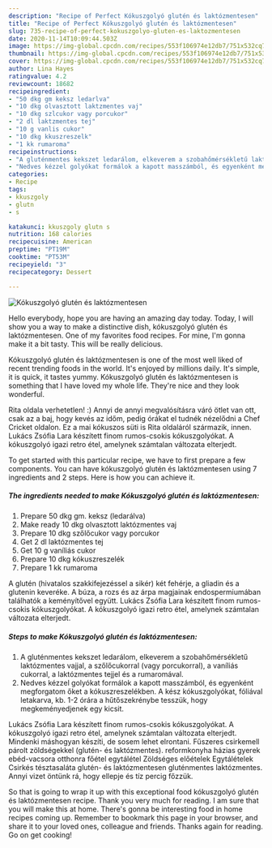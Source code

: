 ```yaml
---
description: "Recipe of Perfect Kókuszgolyó glutén és laktózmentesen"
title: "Recipe of Perfect Kókuszgolyó glutén és laktózmentesen"
slug: 735-recipe-of-perfect-kokuszgolyo-gluten-es-laktozmentesen
date: 2020-11-14T10:09:44.503Z
image: https://img-global.cpcdn.com/recipes/553f106974e12db7/751x532cq70/kokuszgolyo-gluten-es-laktozmentesen-recept-foto.jpg
thumbnail: https://img-global.cpcdn.com/recipes/553f106974e12db7/751x532cq70/kokuszgolyo-gluten-es-laktozmentesen-recept-foto.jpg
cover: https://img-global.cpcdn.com/recipes/553f106974e12db7/751x532cq70/kokuszgolyo-gluten-es-laktozmentesen-recept-foto.jpg
author: Lina Hayes
ratingvalue: 4.2
reviewcount: 18682
recipeingredient:
- "50 dkg gm keksz ledarlva"
- "10 dkg olvasztott laktzmentes vaj"
- "10 dkg szlcukor vagy porcukor"
- "2 dl laktzmentes tej"
- "10 g vanlis cukor"
- "10 dkg kkuszreszelk"
- "1 kk rumaroma"
recipeinstructions:
- "A gluténmentes kekszet ledarálom, elkeverem a szobahőmérsékletű laktózmentes vajjal, a szőlőcukorral (vagy porcukorral), a vaníliás cukorral, a laktózmentes tejjel és a rumaromával."
- "Nedves kézzel golyókat formálok a kapott masszámból, és egyenként megforgatom őket a kókuszreszelékben. A kész kókuszgolyókat, fóliával letakarva, kb. 1-2 órára a hűtőszekrénybe tesszük, hogy megkeményedjenek egy kicsit."
categories:
- Recipe
tags:
- kkuszgoly
- glutn
- s

katakunci: kkuszgoly glutn s 
nutrition: 168 calories
recipecuisine: American
preptime: "PT19M"
cooktime: "PT53M"
recipeyield: "3"
recipecategory: Dessert

---
```



![Kókuszgolyó glutén és laktózmentesen](https://img-global.cpcdn.com/recipes/553f106974e12db7/751x532cq70/kokuszgolyo-gluten-es-laktozmentesen-recept-foto.jpg)

Hello everybody, hope you are having an amazing day today. Today, I will show you a way to make a distinctive dish, kókuszgolyó glutén és laktózmentesen. One of my favorites food recipes. For mine, I'm gonna make it a bit tasty. This will be really delicious.

Kókuszgolyó glutén és laktózmentesen is one of the most well liked of recent trending foods in the world. It's enjoyed by millions daily. It's simple, it is quick, it tastes yummy. Kókuszgolyó glutén és laktózmentesen is something that I have loved my whole life. They're nice and they look wonderful.

Rita oldala verhetetlen! :) Annyi de annyi megvalósításra váró ötlet van ott, csak az a baj, hogy kevés az időm, pedig órákat el tudnék nézelődni a Chef Cricket oldalon. Ez a mai kókuszos süti is Rita oldaláról származik, innen. Lukács Zsófia Lara készített finom rumos-csokis kókuszgolyókat. A kókuszgolyó igazi retro étel, amelynek számtalan változata elterjedt.


To get started with this particular recipe, we have to first prepare a few components. You can have kókuszgolyó glutén és laktózmentesen using 7 ingredients and 2 steps. Here is how you can achieve it.

<!--inarticleads1-->

##### The ingredients needed to make Kókuszgolyó glutén és laktózmentesen:

1. Prepare 50 dkg gm. keksz (ledarálva)
1. Make ready 10 dkg olvasztott laktózmentes vaj
1. Prepare 10 dkg szőlőcukor vagy porcukor
1. Get 2 dl laktózmentes tej
1. Get 10 g vaníliás cukor
1. Prepare 10 dkg kókuszreszelék
1. Prepare 1 kk rumaroma


A glutén (hivatalos szakkifejezéssel a sikér) két fehérje, a gliadin és a glutenin keveréke. A búza, a rozs és az árpa magjainak endospermiumában találhatók a keményítővel együtt. Lukács Zsófia Lara készített finom rumos-csokis kókuszgolyókat. A kókuszgolyó igazi retro étel, amelynek számtalan változata elterjedt. 

<!--inarticleads2-->

##### Steps to make Kókuszgolyó glutén és laktózmentesen:

1. A gluténmentes kekszet ledarálom, elkeverem a szobahőmérsékletű laktózmentes vajjal, a szőlőcukorral (vagy porcukorral), a vaníliás cukorral, a laktózmentes tejjel és a rumaromával.
1. Nedves kézzel golyókat formálok a kapott masszámból, és egyenként megforgatom őket a kókuszreszelékben. A kész kókuszgolyókat, fóliával letakarva, kb. 1-2 órára a hűtőszekrénybe tesszük, hogy megkeményedjenek egy kicsit.


Lukács Zsófia Lara készített finom rumos-csokis kókuszgolyókat. A kókuszgolyó igazi retro étel, amelynek számtalan változata elterjedt. Mindenki máshogyan készíti, de sosem lehet elrontani. Fűszeres csirkemell párolt zöldségekkel (glutén- és laktózmentes). reformkonyha házias gyerek ebéd-vacsora otthonra főétel egytálétel Zöldséges előételek Egytálételek Csirkés tésztasaláta glutén- és laktózmentesen gluténmentes laktózmentes. Annyi vizet öntünk rá, hogy ellepje és tíz percig főzzük. 

So that is going to wrap it up with this exceptional food kókuszgolyó glutén és laktózmentesen recipe. Thank you very much for reading. I am sure that you will make this at home. There's gonna be interesting food in home recipes coming up. Remember to bookmark this page in your browser, and share it to your loved ones, colleague and friends. Thanks again for reading. Go on get cooking!
